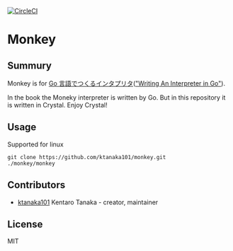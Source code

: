 [![CircleCI](https://circleci.com/gh/ktanaka101/monkey/tree/master.svg?style=shield&circle-token=8f580ec1c7b5a310bcc770d6891142099e40a674)](https://circleci.com/gh/ktanaka101/monkey/tree/master)

# Monkey

## Summury

Monkey is for [Go 言語でつくるインタプリタ](https://www.oreilly.co.jp/books/9784873118222/)(["Writing An Interpreter in Go"](https://interpreterbook.com/)).

In the book the Moneky interpreter is written by Go.
But in this repository it is written in Crystal.
Enjoy Crystal!

## Usage

Supported for linux

```
git clone https://github.com/ktanaka101/monkey.git
./monkey/monkey
```

## Contributors

- [ktanaka101](https://github.com/ktanaka101) Kentaro Tanaka - creator, maintainer

## License

MIT
